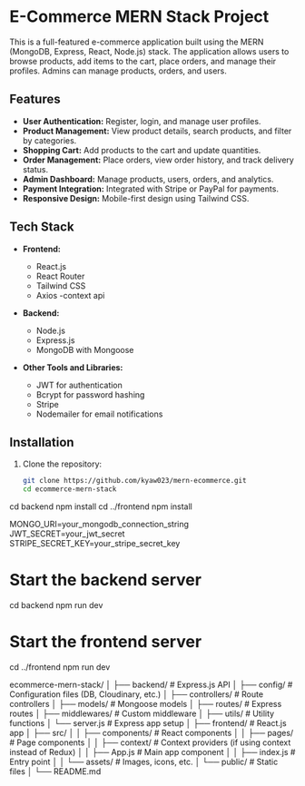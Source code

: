 # E-Commerce MERN Stack Project

This is a full-featured e-commerce application built using the MERN (MongoDB, Express, React, Node.js) stack. The application allows users to browse products, add items to the cart, place orders, and manage their profiles. Admins can manage products, orders, and users.

## Features

- **User Authentication:** Register, login, and manage user profiles.
- **Product Management:** View product details, search products, and filter by categories.
- **Shopping Cart:** Add products to the cart and update quantities.
- **Order Management:** Place orders, view order history, and track delivery status.
- **Admin Dashboard:** Manage products, users, orders, and analytics.
- **Payment Integration:** Integrated with Stripe or PayPal for payments.
- **Responsive Design:** Mobile-first design using Tailwind CSS.

## Tech Stack

- **Frontend:**

  - React.js
  - React Router
  - Tailwind CSS
  - Axios
    -context api

- **Backend:**

  - Node.js
  - Express.js
  - MongoDB with Mongoose

- **Other Tools and Libraries:**
  - JWT for authentication
  - Bcrypt for password hashing
  - Stripe
  - Nodemailer for email notifications

## Installation

1. Clone the repository:
   ```bash
   git clone https://github.com/kyaw023/mern-ecommerce.git
   cd ecommerce-mern-stack
   ```

cd backend
npm install
cd ../frontend
npm install

MONGO_URI=your_mongodb_connection_string
JWT_SECRET=your_jwt_secret
STRIPE_SECRET_KEY=your_stripe_secret_key

# Start the backend server

cd backend
npm run dev

# Start the frontend server

cd ../frontend
npm run dev

ecommerce-mern-stack/
│
├── backend/ # Express.js API
│ ├── config/ # Configuration files (DB, Cloudinary, etc.)
│ ├── controllers/ # Route controllers
│ ├── models/ # Mongoose models
│ ├── routes/ # Express routes
│ ├── middlewares/ # Custom middleware
│ ├── utils/ # Utility functions
│ └── server.js # Express app setup
│
├── frontend/ # React.js app
│ ├── src/
│ │ ├── components/ # React components
│ │ ├── pages/ # Page components
│ │ ├── context/ # Context providers (if using context instead of Redux)
│ │ ├── App.js # Main app component
│ │ ├── index.js # Entry point
│ │ └── assets/ # Images, icons, etc.
│ └── public/ # Static files
│
└── README.md
